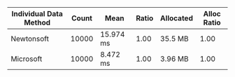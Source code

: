 | Individual Data Method | Count | Mean      | Ratio | Allocated | Alloc Ratio |
| ---------------------- | ----- | --------- | ----- | --------- | ----------- |
| Newtonsoft             | 10000 | 15.974 ms | 1.00  | 35.5 MB   | 1.00        |
| Microsoft              | 10000 | 8.472 ms  | 1.00  | 3.96 MB   | 1.00        |
